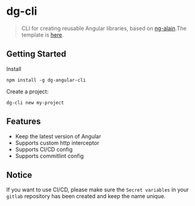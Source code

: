 # dg-cli

> CLI for creating reusable  Angular libraries, based on [ng-alain](https://ng-alain.com/docs/getting-started/en).The template is [here](https://github.com/kerwin-ly/dg-cli-template).

## Getting Started

Install

```shell
npm install -g dg-angular-cli
```

Create a project:

```shell
dg-cli new my-project
```

## Features
- Keep the latest version of Angular
- Supports custom http interceptor
- Supports CI/CD config
- Supports commitlint config 

## Notice

If you want to use CI/CD, please make sure the `Secret variables` in your `gitlab` repository has been created and keep the name unique.
